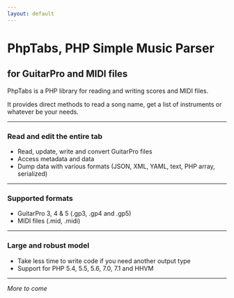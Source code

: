 ```yaml
---
layout: default
---
```


# PhpTabs, PHP Simple Music Parser
## for GuitarPro and MIDI files

PhpTabs is a PHP library for reading and writing scores and MIDI files.

It provides direct methods to read a song name, get a list of instruments or whatever be your needs.

------------------------------------------------------------------------

### Read and edit the entire tab

- Read, update, write and convert GuitarPro files
- Access metadata and data
- Dump data with various formats (JSON, XML, YAML, text, PHP array, serialized)

------------------------------------------------------------------------

### Supported formats

- GuitarPro 3, 4 & 5 (.gp3, .gp4 and .gp5)
- MIDI files (.mid, .midi)

------------------------------------------------------------------------

### Large and robust model

- Take less time to write code if you need another output type
- Support for PHP 5.4, 5.5, 5.6, 7.0, 7.1 and HHVM

------------------------------------------------------------------------

_More to come_

